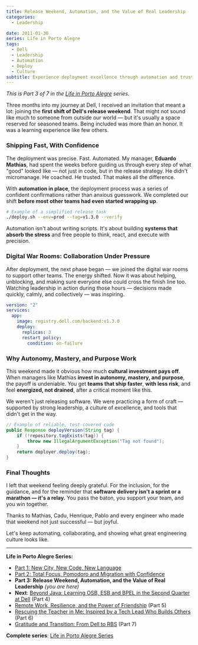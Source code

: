 ```yaml
---
title: Release Weekend, Automation, and the Value of Real Leadership
categories:
  - Leadership

date: 2011-01-30
series: Life in Porto Alegre
tags:
  - Dell
  - Leadership
  - Automation
  - Deploy
  - Culture
subtitle: Experience deployment excellence through automation and trust—discover how great leadership, digital war rooms, and cultural investment create confident releases without stress
---
```


_This is Part 3 of 7 in the [Life in Porto Alegre](/en/series/life-in-porto-alegre/) series._

Three months into my journey at Dell, I received an invitation that meant a lot: joining the **first shift of Dell's release weekend**. That might not sound like much to someone from outside our world — but it's usually a space reserved for seasoned teams. Being included was more than an honor. It was a learning experience like few others.

### Shipping Fast, With Confidence

The deployment was precise. Fast. Automated. My manager, **Eduardo Mathias**, had spent the weeks before guiding us through every step of what "good" looked like — not just in code, but in the release strategy. He didn't micromanage. He coached. He trusted. That makes all the difference.

With **automation in place**, the deployment process was a series of confident confirmations rather than anxious guesswork. We completed our shift **before most other teams had even started wrapping up**.

```bash
# Example of a simplified release task
./deploy.sh --env=prod --tag=v1.3.0 --verify
```

Automation isn't about writing scripts. It's about building **systems that absorb the stress** and free people to think, react, and execute with precision.

### Digital War Rooms: Collaboration Under Pressure

After deployment, the next phase began — we joined the digital war rooms to support other teams. The energy shifted. Now it was about helping, unblocking, and making sure everyone else could cross the finish line too. Watching leadership in action during those hours — decisions made quickly, calmly, and collectively — was inspiring.

```yaml
version: "2"
services:
  app:
    image: registry.dell.com/backend:v1.3.0
    deploy:
      replicas: 3
      restart_policy:
        condition: on-failure
```

### Why Autonomy, Mastery, and Purpose Work

This weekend made it obvious how much **cultural investment pays off**. When managers like Mathias **invest in autonomy, mastery, and purpose**, the payoff is undeniable. You get **teams that ship faster**, **with less risk**, and feel **energized, not drained**, after a critical moment like this.

We weren't just releasing software. We were practicing a form of craft — supported by strong leadership, a culture of excellence, and tools that didn't get in the way.

```java
// Example of reliable, test-covered code
public Response deployVersion(String tag) {
    if (!repository.tagExists(tag)) {
        throw new IllegalArgumentException("Tag not found");
    }
    return deployer.deploy(tag);
}
```

### Final Thoughts

I left that weekend feeling deeply grateful. For the inclusion, for the guidance, and for the reminder that **software delivery isn't a sprint or a marathon — it's a relay.** You pass the baton, you support your team, and you win together.

Thanks to Mathias, Cadu, Henrique, Pablo and every engineer who made that weekend not just successful — but joyful.

Let's keep automating, collaborating, and showing what great engineering culture looks like.

---

**Life in Porto Alegre Series:**

- [Part 1: New City, New Code, New Language](/en/posts/2010-11-15-primeira-semana-dell-porto-alegre/)
- [Part 2: Total Focus, Pomodoro and Migration with Confidence](/en/posts/2010-12-16-migracao-foco-pomodoro-dell/)
- **Part 3: Release Weekend, Automation, and the Value of Real Leadership** _(you are here)_
- **Next**: [Beyond Java: Learning OSB, ESB and BPEL in the Second Quarter at Dell](/en/posts/2011-04-25-aprendizado-osb-esb-bpel-dell/) (Part 4)
- [Remote Work, Resilience, and the Power of Friendship](/en/posts/2011-10-15-trabalho-remoto-resiliencia-e-amizade/) (Part 5)
- [Rescuing the Teacher in Me: Inspired by a Tech Lead Who Builds Others](/en/posts/2011-12-20-resgatando-o-educador-em-mim/) (Part 6)
- [Gratitude and Transition: From Dell to RBS](/en/posts/2012-04-01-transicao-dell-para-rbs/) (Part 7)

**Complete series**: [Life in Porto Alegre Series](/series/life-in-porto-alegre/)

